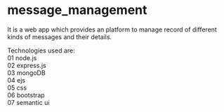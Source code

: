 # message_management
It is a web app which provides an platform to manage record of different kinds of messages and their details.

Technologies used are:<br />
01 node.js<br />
02 express.js<br />
03 mongoDB<br />
04 ejs<br />
05 css<br />
06 bootstrap<br />
07 semantic ui
